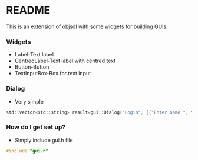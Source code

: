# README #

This is an extension of [objsdl](https://bitbucket.org/risa2/objsdl) with some widgets for building GUIs.

### Widgets ###

* Label-Text label
* CentredLabel-Text label with centred text
* Button-Button
* TextInputBox-Box for text input

### Dialog ###
* Very simple
```c
std::vector<std::string> result=gui::Dialog("Login", {{"Enter name ", false}, {"Enter password ", true}}, "Confirm", 120);
```

### How do I get set up? ###

* Simply include gui.h file
```c
#include "gui.h"
```
